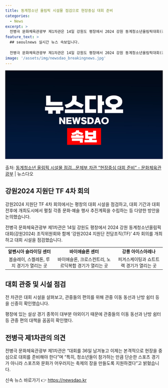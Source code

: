 ```yaml
---
title: 동계청소년 올림픽 시설물 점검으로 현장중심 대회 준비
categories:
  - News
excerpt: >
  전병극 문화체육관광부 제1차관은 14일 강원도 평창에서 2024 강원 동계청소년올림픽대회(강원2024) 조직…
feature_text: >
  ## seoulnews 실시간 뉴스 속보입니다.

  전병극 문화체육관광부 제1차관은 14일 강원도 평창에서 2024 강원 동계청소년올림픽대회(강원2024) 조직…
image: '/assets/img/newsdao_breakingnews.jpg'
---
```


![뉴스다오 속보](/assets/img/newsdao_breakingnews.jpg)

<p>출처: <a href="https://newsdao.kr/2796" rel="dofollow">동계청소년 올림픽 시설물 점검…문체부 차관 “현장중심 대회 준비” - 문화체육관광부</a> | 뉴스다오</p>

<h2 data-ke-size="size26">강원2024 지원단 TF 4차 회의</h2>
강원2024 지원단 TF 4차 회의에서는 평창의 대회 시설을 점검하고, 대회 기간과 대회 전후에 개최도시에서 펼칠 각종 문화·예술 행사 추진계획을 수립하는 등 다양한 방안을 논의했습니다.

<p data-ke-size="size16">전병극 문화체육관광부 제1차관은 14일 강원도 평창에서 2024 강원 동계청소년올림픽대회(강원2024) 조직위원회와 함께 ‘강원2024 지원단 전담조직(TF)’ 4차 회의를 개최하고 대회 시설을 점검했습니다.</p>

<table>
	<tbody>
		<tr>
			<td style="text-align: center; height: 17px;"><b>알펜시아 슬라이딩 센터</b></td>
			<td style="text-align: center; height: 17px;"><b>바이애슬론 센터</b></td>
			<td style="text-align: center; height: 17px;"><b>강릉 아이스아레나</b></td>
		</tr>
		<tr>
			<td style="text-align: center; height: 17px;">봅슬레이, 스켈레톤, 루지 경기가 열리는 곳</td>
			<td style="text-align: center; height: 17px;">바이애슬론, 크로스컨트리, 노르딕복합 경기가 열리는 곳</td>
			<td style="text-align: center; height: 17px;">피겨스케이팅과 쇼트트랙 경기가 열리는 곳</td>
		</tr>
	</tbody>
</table>

<h2 data-ke-size="size26">대회 관중 및 시설 점검</h2>
전 차관은 대회 시설을 살펴보고, 관중들의 편의를 위해 관중 이동 동선과 난방 쉼터 등을 신중히 확인했습니다.

<p data-ke-size="size16">평창에 있는 설상 경기 종목이 대부분 야외이기 때문에 관중들의 이동 동선과 난방 쉼터 등 관중 편의 대책을 꼼꼼히 확인했다.</p>

<h2 data-ke-size="size26">전병극 제1차관의 의견</h2>
전병극 문화체육관광부 제1차관은 “대회를 36일 남겨놓고 이제는 본격적으로 현장을 중심으로 대회를 준비해야 한다”며 “특히, 청소년들이 참가하는 만큼 단순한 스포츠 경기가 아니라 스포츠와 문화가 어우러지는 축제의 장을 만들도록 지원하겠다”고 밝혔습니다.

<p data-ke-size="size16"></p> 

신속 뉴스 바로가기 👉 <a href="https://newsdao.kr" rel="dofollow">https://newsdao.kr</a>


